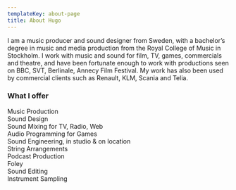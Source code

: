 ```yaml
---
templateKey: about-page
title: About Hugo
---
```

I am a music producer and sound designer from Sweden, with a bachelor’s degree in music and media production from the Royal College of Music in Stockholm. I work with music and sound for film, TV, games, commercials and theatre, and have been fortunate enough to work with productions seen on BBC, SVT, Berlinale, Annecy Film Festival.
My work has also been used by commercial clients such as Renault, KLM, Scania and Telia.

### What I offer

Music Production\
Sound Design\
Sound Mixing for TV, Radio, Web\
Audio Programming for Games\
Sound Engineering, in studio & on location\
String Arrangements\
Podcast Production\
Foley \
Sound Editing\
Instrument Sampling
